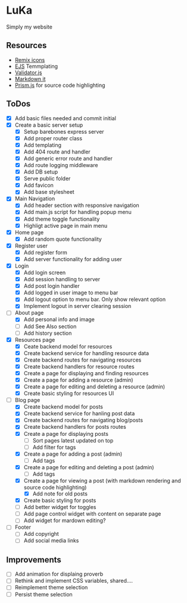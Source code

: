 # LuKa

Simply my website

## Resources

- [Remix icons](https://remixicon.com/)
- [EJS](https://ejs.co/) Temmplating
- [Validator.js](https://github.com/validatorjs/validator.js/)
- [Markdown it](https://markdown-it.github.io/markdown-it/)
- [Prism.js](https://prismjs.com/) for source code highlighting

## ToDos

- [x] Add basic files needed and commit initial
- [x] Create a basic server setup
  - [x] Setup barebones express server
  - [x] Add proper router class
  - [x] Add templating
  - [x] Add 404 route and handler
  - [x] Add generic error route and handler
  - [x] Add route logging middleware
  - [x] Add DB setup
  - [x] Serve public folder
  - [x] Add favicon
  - [x] Add base stylesheet
- [x] Main Navigation
  - [x] Add header section with responsive navigation
  - [x] Add main.js script for handling popup menu
  - [x] Add theme toggle functionality
  - [x] Highligt active page in main menu
- [x] Home page
  - [x] Add random quote functionality
- [x] Register user
  - [x] Add register form
  - [x] Add server functionality for adding user
-  [x] Login
  - [x] Add login screen
  - [x] Add session handling to server
  - [x] Add post login handler
  - [x] Add logged in user image to menu bar
  - [x] Add logout option to menu bar. Only show relevant option
  - [x] Implement logout in server clearing session
- [ ] About page
  - [x] Add personal info and image
  - [ ] Add See Also section
  - [ ] Add history section
- [x] Resources page
  - [x] Ceate backend model for resources
  - [x] Create backend service for handling resource data
  - [x] Create backend routes for navigating resources
  - [x] Create backend handlers for resource routes
  - [x] Create a page for displaying and finding resources
  - [x] Create a page for adding a resource (admin)
  - [x] Create a page for editing and deleting a resource (admin)
  - [x] Create basic styling for resources UI
- [ ] Blog page
  - [x] Create backend model for posts
  - [x] Create backend service for hanling post data
  - [x] Create backend routes for navigating blog/posts
  - [x] Create backend handlers for posts routes
  - [x] Create a page for displaying posts
    - [ ] Sort pages latest updated on top
    - [ ] Add filter for tags
  - [x] Create a page for adding a post (admin)
    - [ ] Add tags
  - [x] Create a page for editing and deleting a post (admin)
    - [ ] Add tags
  - [x] Create a page for viewing a post (with markdown rendering and source code highlighting)
    - [x] Add note for old posts
  - [x] Create basic styling for posts
  - [ ] Add better widget for toggles
  - [ ] Add page control widget with content on separate page
  - [ ] Add widget for mardown editing?
- [ ] Footer
  - [ ] Add copyright
  - [ ] Add social media links

## Improvements

- [ ] Add animation for displaing proverb
- [ ] Rethink and implement CSS variables, shared....
- [ ] Reimplement theme selection
- [ ] Persist theme selection